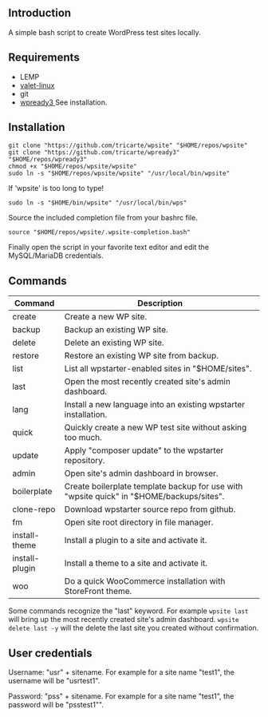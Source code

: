 ## Introduction

A simple bash script to create WordPress test sites locally.

## Requirements

* LEMP
* [ valet-linux ](https://cpriego.github.io/valet-linux/#installation)
* git
* [ wpready3 ](https://github.com/tricarte/wpready3) See installation.

## Installation

```
git clone "https://github.com/tricarte/wpsite" "$HOME/repos/wpsite"
git clone "https://github.com/tricarte/wpready3" "$HOME/repos/wpready3"
chmod +x "$HOME/repos/wpsite/wpsite"
sudo ln -s "$HOME/repos/wpsite/wpsite" "/usr/local/bin/wpsite"
```
If 'wpsite' is too long to type!
```
sudo ln -s "$HOME/bin/wpsite" "/usr/local/bin/wps"
```

Source the included completion file from your bashrc file.
```
source "$HOME/repos/wpsite/.wpsite-completion.bash"
```

Finally open the script in your favorite text editor and edit the MySQL/MariaDB
credentials.

## Commands

| Command        | Description |
| -------------- | -----------|
| create         | Create a new WP site. |
| backup         | Backup an existing WP site. |
| delete         | Delete an existing WP site. |
| restore        | Restore an existing WP site from backup. |
| list           | List all wpstarter-enabled sites in "$HOME/sites".|
| last           | Open the most recently created site's admin dashboard.|
| lang           | Install a new language into an existing wpstarter installation. |
| quick          | Quickly create a new WP test site without asking too much.
| update         | Apply "composer update" to the wpstarter repository. |
| admin          | Open site's admin dashboard in browser. |
| boilerplate    | Create boilerplate template backup for use with "wpsite quick" in "$HOME/backups/sites". |
| clone-repo     | Download wpstarter source repo from github. |
| fm             | Open site root directory in file manager. |
| install-theme  | Install a plugin to a site and activate it. |
| install-plugin | Install a theme to a site and activate it. |
| woo            | Do a quick WooCommerce installation with StoreFront theme.|

Some commands recognize the "last" keyword. For example `wpsite last` will
bring up the most recently created site's admin dashboard. `wpsite delete last
-y` will the delete the last site you created without confirmation.

## User credentials

Username: "usr" + sitename. For example for a site name "test1", the username
will be "usrtest1".

Password: "pss" + sitename. For example for a site name "test1", the password
will be "psstest1"".
